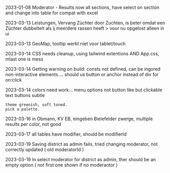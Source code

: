 2023-01-08
    Moderator - Results now all sections, have select on section and change into table for compat with excel

2023-03-13
    Leistungen, Vervang Züchter door Zuchten, is beter omdat een Züchter dubbeltelt als ij meerdere rassen heeft
    > voor nu opgelost alleen in ui

2023-03-13
    GeoMap, tooltip werkt niet voor tablet/touch

2023-03-14
    CSS needs cleanup, using tailwind extentions AND App.css, mlast one is mess

2023-03-14
    Getting warning on build: 
    consts not defined, can be ingored
    non-interactive elements.... should us button or anchor instead of div for on:click

2023-03-14
    colors need work...
    menu options not button like but clickable text
    buttons subtle

    theme greenish, soft toned.
    pick a palette.

2023-03-16
    in Obmann, KV EB, eingeben Bielefelder zwerge, multiple results per color, not good

2023-03-17 
    all tables have modifier, should be modifierId

2023-03-19
    Saving district as admin fails, tried changing moderator, not correctly updated ( old moderatorId )

2023-03-19
    In select moderator for district as admin, ther should be an empty option ( not first one shown if no moderaotor )

